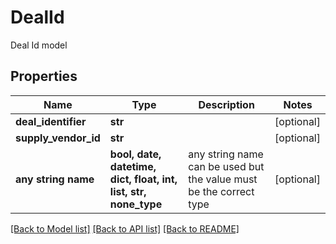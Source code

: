 # DealId

Deal Id model

## Properties
Name | Type | Description | Notes
------------ | ------------- | ------------- | -------------
**deal_identifier** | **str** |  | [optional] 
**supply_vendor_id** | **str** |  | [optional] 
**any string name** | **bool, date, datetime, dict, float, int, list, str, none_type** | any string name can be used but the value must be the correct type | [optional]

[[Back to Model list]](../README.md#documentation-for-models) [[Back to API list]](../README.md#documentation-for-api-endpoints) [[Back to README]](../README.md)



